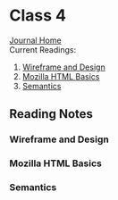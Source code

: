 # Class 4

[Journal Home](README.md)  
Current Readings:

   1. [Wireframe and Design](https://careerfoundry.com/en/blog/ux-design/how-to-create-your-first-wireframe/)
   2. [Mozilla HTML Basics](https://developer.mozilla.org/en-US/docs/Learn/Getting_started_with_the_web/HTML_basics)
   3. [Semantics](https://developer.mozilla.org/en-US/docs/Glossary/Semantics)

## Reading Notes

### Wireframe and Design

### Mozilla HTML Basics

### Semantics
